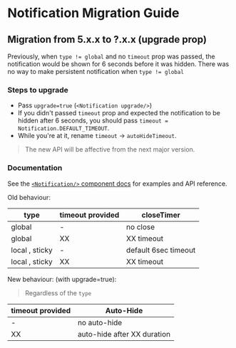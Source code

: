 # Notification Migration Guide

## Migration from 5.x.x to ?.x.x (upgrade prop)

Previously, when `type != global` and no `timeout` prop was passed, the notification would be shown for 6 seconds before it was hidden.
There was no way to make persistent notification when `type != global`

### Steps to upgrade

- Pass `upgrade=true` (`<Notification upgrade/>`)
- If you didn't passed `timeout` prop and expected the notification to be hidden after 6 seconds, you should pass `timeout = Notification.DEFAULT_TIMEOUT`.
- While you're at it, rename `timeout` -> `autoHideTimeout`.

> The new API will be affective from the next major version.

### Documentation

See the [`<Notification/>` component docs](https://wix-wix-style-react.surge.sh/?selectedKind=8.%20Notification%20Bars&selectedStory=8.1%20Notification&full=0&addons=0&stories=1&panelRight=0) for examples and API reference.

Old behaviour:

| type | timeout provided | closeTimer|
|----|----|------------|
|global | - | no close |
|global | XX | XX timeout |
|local , sticky | - | default 6sec timeout |
|local , sticky | XX | XX timeout |

New behaviour: (with upgrade=true):

> Regardless of the `type`

|  timeout provided| Auto-Hide|
|----|------------|
| - | no auto-hide |
| XX | auto-hide after XX duration |